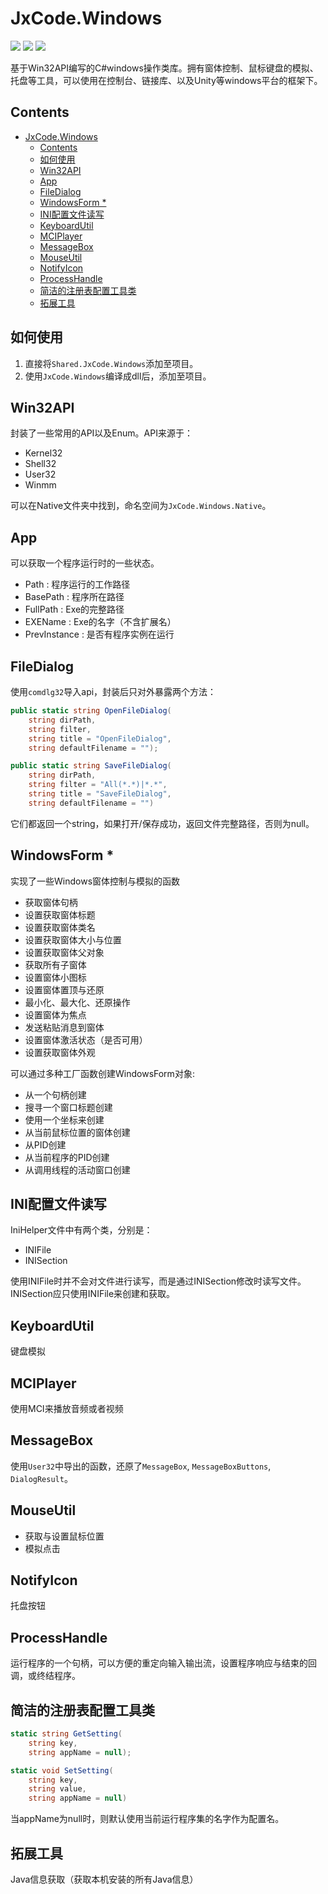 # JxCode.Windows
![](https://img.shields.io/github/license/JomiXedYu/JxCode.Windows?style=for-the-badge)
![](https://img.shields.io/github/v/release/JomiXedYu/JxCode.Windows?style=for-the-badge)
![](https://img.shields.io/github/release-date/JomiXedYu/JxCode.Windows?style=for-the-badge)

基于Win32API编写的C#windows操作类库。拥有窗体控制、鼠标键盘的模拟、托盘等工具，可以使用在控制台、链接库、以及Unity等windows平台的框架下。 

## Contents
- [JxCode.Windows](#jxcodewindows)
  - [Contents](#contents)
  - [如何使用](#如何使用)
  - [Win32API](#win32api)
  - [App](#app)
  - [FileDialog](#filedialog)
  - [WindowsForm *](#windowsform-)
  - [INI配置文件读写](#ini配置文件读写)
  - [KeyboardUtil](#keyboardutil)
  - [MCIPlayer](#mciplayer)
  - [MessageBox](#messagebox)
  - [MouseUtil](#mouseutil)
  - [NotifyIcon](#notifyicon)
  - [ProcessHandle](#processhandle)
  - [简洁的注册表配置工具类](#简洁的注册表配置工具类)
  - [拓展工具](#拓展工具)

## 如何使用
1. 直接将`Shared.JxCode.Windows`添加至项目。
2. 使用`JxCode.Windows`编译成dll后，添加至项目。

## Win32API
封装了一些常用的API以及Enum。API来源于：
- Kernel32
- Shell32
- User32
- Winmm

可以在Native文件夹中找到，命名空间为`JxCode.Windows.Native`。

## App
可以获取一个程序运行时的一些状态。
- Path : 程序运行的工作路径
- BasePath : 程序所在路径
- FullPath : Exe的完整路径
- EXEName : Exe的名字（不含扩展名）
- PrevInstance : 是否有程序实例在运行

## FileDialog
使用`comdlg32`导入api，封装后只对外暴露两个方法：
```C#
public static string OpenFileDialog(
    string dirPath, 
    string filter,
    string title = "OpenFileDialog",
    string defaultFilename = "");
```
```C#
public static string SaveFileDialog(
    string dirPath,
    string filter = "All(*.*)|*.*",
    string title = "SaveFileDialog",
    string defaultFilename = "")
```
它们都返回一个string，如果打开/保存成功，返回文件完整路径，否则为null。  

## WindowsForm *
实现了一些Windows窗体控制与模拟的函数
- 获取窗体句柄
- 设置获取窗体标题
- 设置获取窗体类名
- 设置获取窗体大小与位置
- 设置获取窗体父对象
- 获取所有子窗体
- 设置窗体小图标
- 设置窗体置顶与还原
- 最小化、最大化、还原操作
- 设置窗体为焦点
- 发送粘贴消息到窗体
- 设置窗体激活状态（是否可用）
- 设置获取窗体外观

可以通过多种工厂函数创建WindowsForm对象:
- 从一个句柄创建
- 搜寻一个窗口标题创建
- 使用一个坐标来创建
- 从当前鼠标位置的窗体创建
- 从PID创建
- 从当前程序的PID创建
- 从调用线程的活动窗口创建


## INI配置文件读写
IniHelper文件中有两个类，分别是：  
- INIFile
- INISection

使用INIFile时并不会对文件进行读写，而是通过INISection修改时读写文件。  
INISection应只使用INIFile来创建和获取。

## KeyboardUtil
键盘模拟

## MCIPlayer
使用MCI来播放音频或者视频

## MessageBox
使用`User32`中导出的函数，还原了`MessageBox`, `MessageBoxButtons`, `DialogResult`。

## MouseUtil
- 获取与设置鼠标位置
- 模拟点击

## NotifyIcon
托盘按钮

## ProcessHandle
运行程序的一个句柄，可以方便的重定向输入输出流，设置程序响应与结束的回调，或终结程序。

## 简洁的注册表配置工具类
```C#
static string GetSetting(
    string key, 
    string appName = null);
```
```C#
static void SetSetting(
    string key, 
    string value, 
    string appName = null)
```
当appName为null时，则默认使用当前运行程序集的名字作为配置名。
## 拓展工具
Java信息获取（获取本机安装的所有Java信息）

